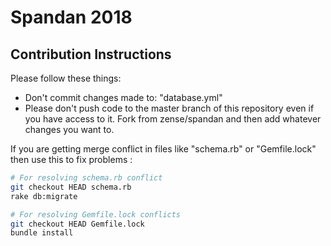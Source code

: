 # Spandan 2018

## Contribution Instructions

Please follow these things: 
* Don't commit changes made to: "database.yml"
* Please don't push code to the master branch of this repository even if you have access to it. Fork from zense/spandan
and then add whatever changes you want to. 

If you are getting merge conflict in files like "schema.rb" or "Gemfile.lock" then use this to fix problems : 
```sh
# For resolving schema.rb conflict
git checkout HEAD schema.rb
rake db:migrate

# For resolving Gemfile.lock conflicts
git checkout HEAD Gemfile.lock
bundle install 
```
